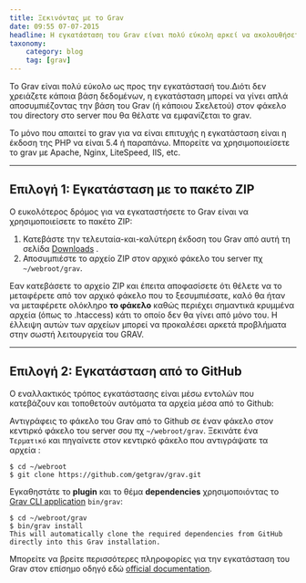 ```yaml
---
title: Ξεκινόντας με το Grav
date: 09:55 07-07-2015
headline: Η εγκατάσταση του Grav είναι πολύ εύκολη αρκεί να ακολουθήσετε τα παρακάτω...
taxonomy:
    category: blog
    tag: [grav]
---
```


Το Grav είναι πολύ εύκολο ως προς την εγκατάστασή του.Διότι δεν χρειάζετε κάποια βάση δεδομένων, η εγκατάσταση μπορεί να γίνει απλά αποσυμπιέζοντας την βάση του Grav (ή κάποιου Σκελετού) στον φάκελο του directory στο server που θα θέλατε να εμφανίζεται το grav.

Το μόνο που απαιτεί το grav για να είναι επιτυχής η εγκατάσταση είναι η έκδοση της PHP να είναι 5.4 ή παραπάνω. Μπορείτε να χρησιμοποιείσετε το grav με Apache, Nginx, LiteSpeed, IIS, etc.

---

## Επιλογή 1: Εγκατάσταση με το πακέτο ZIP 

Ο ευκολότερος δρόμος για να εγκαταστήσετε το Grav είναι να χρησιμοποιείσετε το πακέτο ZIP:

1. Κατεβάστε την τελευταία-και-καλύτερη έκδοση του Grav από αυτή τη σελίδα [Downloads](http://getgrav.org/downloads) .
2. Αποσυμπιέστε το αρχείο ZIP στον αρχικό φάκελο του server πχ `~/webroot/grav`.

Εαν κατεβάσετε το αρχείο ZIP και έπειτα αποφασίσετε ότι θέλετε να το μεταφέρετε από τον αρχικό φάκελο που το ξεσυμπιέσατε, καλό θα ήταν να μεταφέρετε ολόκληρο **το φάκελο** καθώς περιέχει σημαντικά κρυμμένα αρχεία (όπως το .htaccess) κάτι το οποίο δεν θα γίνει από μόνο του. Η έλλειψη αυτών των αρχείων μπορεί να προκαλέσει αρκετά προβλήματα στην σωστή λειτουργεία του GRAV. 

---

## Επιλογή 2: Εγκατάσταση από το GitHub

Ο εναλλακτικός τρόπος εγκατάστασης είναι μέσω εντολών που κατεβάζουν και τοποθετούν αυτόματα τα αρχεία μέσα από το Github:

Αντιγράφεις το φάκελο του Grav από το Github σε έναν φάκελο στον κεντιρκό φάκελο του server σου πχ `~/webroot/grav`. Ξεκινάτε ένα `Τερματικό` και πηγαίνετε στον κεντιρκό φάκελο που αντιγράψατε τα αρχεία :

```text
$ cd ~/webroot
$ git clone https://github.com/getgrav/grav.git
```

Εγκαθηστάτε το **plugin** και το θέμα **dependencies** χρησιμοποιόντας το [Grav CLI application](http://learn.getgrav.org/advanced/grav-cli) `bin/grav`:

```text
$ cd ~/webroot/grav
$ bin/grav install
This will automatically clone the required dependencies from GitHub directly into this Grav installation.
```

Μπορείτε να βρείτε περισσότερες πληροφορίες για την εγκατάσταση του Grav στον επίσημο οδηγό εδώ [official documentation](http://learn.getgrav.org/basics/installation).
